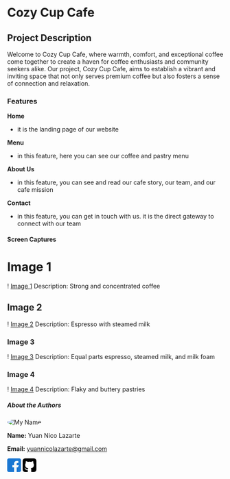 # Cozy Cup Cafe

## Project Description

Welcome to Cozy Cup Cafe, where warmth, comfort, and exceptional coffee come together to create a haven for coffee enthusiasts and community seekers alike. Our project, Cozy Cup Cafe, aims to establish a vibrant and inviting space that not only serves premium coffee but also fosters a sense of connection and relaxation.

### Features

**Home**
- it is the landing page of our website

**Menu**
- in this feature, here you can see our coffee and pastry menu

**About Us**
- in this feature, you can see and read our cafe story, our team, and our cafe mission

**Contact**
- in this feature, you can get in touch with us. it is the direct gateway to connect with our team

#### Screen Captures

# Image 1 
! [Image 1](espresso.jpg)
Description: Strong and concentrated coffee

## Image 2
! [Image 2](latte.jpg)
Description: Espresso with steamed milk

### Image 3
! [Image 3](cappuccino.jpg)
Description: Equal parts espresso, steamed milk, and milk foam

### Image 4
! [Image 4](croissants.jpg)
Description: Flaky and buttery pastries

##### About the Authors
<img src="https://avatars.githubusercontent.com/u/156741824?v=4" alt="My Name" width="150" style="border-radius: 50%;">

**Name:** Yuan Nico Lazarte

**Email:** yuannicolazarte@gmail.com

[![Facebook](facebook.png)](https://www.facebook.com/yuan.ismooooy)
[![GitHub](github-sign.png)](https://github.com/yuannicolazarte)

